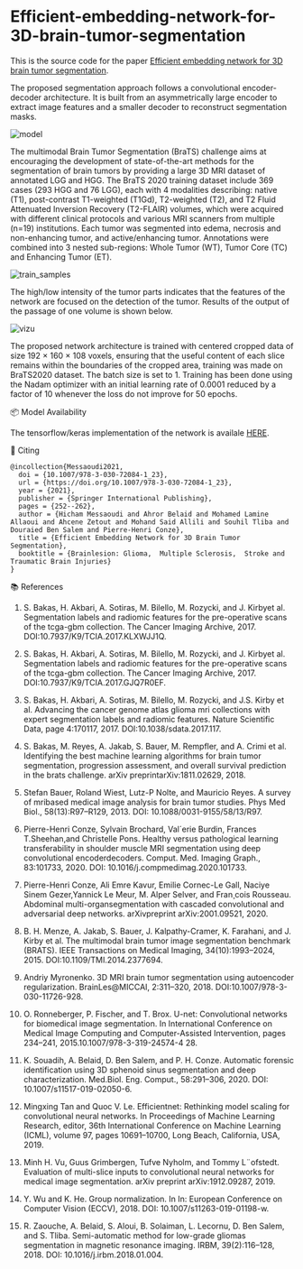 # Efficient-embedding-network-for-3D-brain-tumor-segmentation

This is the source code for the paper [Efficient embedding network for 3D brain tumor segmentation](https://link.springer.com/chapter/10.1007/978-3-030-72084-1_23).

The proposed segmentation approach follows a convolutional encoder-decoder architecture. 
It is built from an asymmetrically large encoder to extract image features and a smaller decoder to reconstruct segmentation masks.

![model](https://user-images.githubusercontent.com/83643719/190924740-082acc0f-b7e3-4665-8634-8b02139cb2b4.PNG)

The multimodal Brain Tumor Segmentation (BraTS) challenge aims at encouraging the development of state-of-the-art methods for the segmentation of brain tumors by providing a large 3D MRI dataset of annotated LGG and HGG. The BraTS 2020 training dataset include 369 cases (293 HGG and 76 LGG), each with 4 modalities describing: native (T1), post-contrast T1-weighted (T1Gd), T2-weighted (T2), and T2 Fluid Attenuated Inversion Recovery (T2-FLAIR) volumes, which were acquired with different clinical protocols and various MRI scanners from multiple (n=19) institutions. Each tumor was segmented into edema, necrosis and non-enhancing tumor, and active/enhancing tumor. Annotations were combined into 3 nested sub-regions: Whole Tumor (WT), Tumor
Core (TC) and Enhancing Tumor (ET).

![train_samples](https://user-images.githubusercontent.com/83643719/190926963-fa19941b-3ab8-4807-9755-1b9f1b8c5882.png)



The high/low intensity of the tumor parts indicates that the features of the network are focused on the detection of the tumor.
Results of the output of the passage of one volume is shown below.

![vizu](https://user-images.githubusercontent.com/83643719/190928869-d630bc8a-4e76-45a1-ace2-00d4a59b25bd.png)

The proposed network architecture is trained with centered cropped data of size 192 × 160 × 108 voxels, ensuring that the useful content of each slice remains within the boundaries of the cropped area, training was made on BraTS2020 dataset. The batch size is set to 1. Training has been done using the Nadam optimizer with an initial learning rate of 0.0001 reduced by a factor of 10 whenever the loss do not improve for 50 epochs. 

📦 Model Availability 

The tensorflow/keras implementation of the network is availale [HERE](https://github.com/Lichtvir/Efficient-embedding-network-for-3D-brain-tumor-segmentation/blob/main/model.py).


📝 Citing
```
@incollection{Messaoudi2021,
  doi = {10.1007/978-3-030-72084-1_23},
  url = {https://doi.org/10.1007/978-3-030-72084-1_23},
  year = {2021},
  publisher = {Springer International Publishing},
  pages = {252--262},
  author = {Hicham Messaoudi and Ahror Belaid and Mohamed Lamine Allaoui and Ahcene Zetout and Mohand Said Allili and Souhil Tliba and Douraied Ben Salem and Pierre-Henri Conze},
  title = {Efficient Embedding Network for 3D Brain Tumor Segmentation},
  booktitle = {Brainlesion: Glioma,  Multiple Sclerosis,  Stroke and Traumatic Brain Injuries}
}
```

📚 References

1. S. Bakas, H. Akbari, A. Sotiras, M. Bilello, M. Rozycki, and J. Kirbyet al. Segmentation labels and radiomic features for the pre-operative scans
of the tcga-gbm collection. The Cancer Imaging Archive, 2017. DOI:10.7937/K9/TCIA.2017.KLXWJJ1Q.

2. S. Bakas, H. Akbari, A. Sotiras, M. Bilello, M. Rozycki, and J. Kirbyet al. Segmentation labels and radiomic features for the pre-operative scans
of the tcga-gbm collection. The Cancer Imaging Archive, 2017. DOI:10.7937/K9/TCIA.2017.GJQ7R0EF.

3. S. Bakas, H. Akbari, A. Sotiras, M. Bilello, M. Rozycki, and J.S. Kirby et al. Advancing the cancer genome atlas glioma mri collections with expert segmentation labels and radiomic features. Nature Scientific Data, page 4:170117, 2017. DOI:10.1038/sdata.2017.117.

4. S. Bakas, M. Reyes, A. Jakab, S. Bauer, M. Rempfler, and A. Crimi et al. Identifying the best machine learning algorithms for brain tumor segmentation, progression assessment, and overall survival prediction in the brats challenge. arXiv preprintarXiv:1811.02629, 2018.

5. Stefan Bauer, Roland Wiest, Lutz-P Nolte, and Mauricio Reyes. A survey of mribased medical image analysis for brain tumor studies. Phys Med Biol., 58(13):R97–R129, 2013. DOI: 10.1088/0031-9155/58/13/R97.

6. Pierre-Henri Conze, Sylvain Brochard, Val´erie Burdin, Frances T.Sheehan,and Christelle Pons. Healthy versus pathological learning transferability
in shoulder muscle MRI segmentation using deep convolutional encoderdecoders. Comput. Med. Imaging Graph., 83:101733, 2020. DOI: 10.1016/j.compmedimag.2020.101733.

7. Pierre-Henri Conze, Ali Emre Kavur, Emilie Cornec-Le Gall, Naciye Sinem Gezer,Yannick Le Meur, M. Alper Selver, and Fran¸cois Rousseau. Abdominal multi-organsegmentation with cascaded convolutional and adversarial deep networks. arXivpreprint arXiv:2001.09521, 2020.

8. B. H. Menze, A. Jakab, S. Bauer, J. Kalpathy-Cramer, K. Farahani, and J. Kirby et al. The multimodal brain tumor image segmentation benchmark
(BRATS). IEEE Transactions on Medical Imaging, 34(10):1993–2024, 2015. DOI:10.1109/TMI.2014.2377694.

9. Andriy Myronenko. 3D MRI brain tumor segmentation using autoencoder regularization. BrainLes@MICCAI, 2:311–320, 2018. DOI:10.1007/978-3-030-11726-928.

10. O. Ronneberger, P. Fischer, and T. Brox. U-net: Convolutional networks for biomedical image segmentation. In International Conference on Medical
Image Computing and Computer-Assisted Intervention, pages 234–241, 2015.10.1007/978-3-319-24574-4 28.

11. K. Souadih, A. Belaid, D. Ben Salem, and P. H. Conze. Automatic forensic identification using 3D sphenoid sinus segmentation and deep characterization. Med.Biol. Eng. Comput., 58:291–306, 2020. DOI: 10.1007/s11517-019-02050-6.

12. Mingxing Tan and Quoc V. Le. Efficientnet: Rethinking model scaling for convolutional neural networks. In Proceedings of Machine Learning Research, editor, 36th International Conference on Machine Learning (ICML), volume 97, pages 10691–10700, Long Beach, California, USA, 2019.

13. Minh H. Vu, Guus Grimbergen, Tufve Nyholm, and Tommy L¨ofstedt. Evaluation of multi-slice inputs to convolutional neural networks for medical image segmentation. arXiv preprint arXiv:1912.09287, 2019.

14. Y. Wu and K. He. Group normalization. In In: European Conference on Computer Vision (ECCV), 2018. DOI: 10.1007/s11263-019-01198-w.

15. R. Zaouche, A. Belaid, S. Aloui, B. Solaiman, L. Lecornu, D. Ben Salem, and S. Tliba. Semi-automatic method for low-grade gliomas segmentation in magnetic resonance imaging. IRBM, 39(2):116–128, 2018. DOI: 10.1016/j.irbm.2018.01.004.
